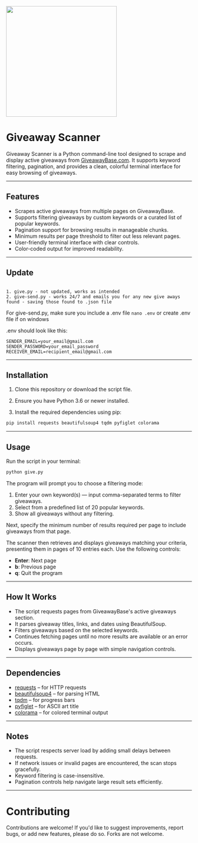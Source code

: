 <img src="https://github.com/user-attachments/assets/c309dfe5-17e7-4a65-a266-b8d85939f877" width="300" />

# Giveaway Scanner

Giveaway Scanner is a Python command-line tool designed to scrape and display active giveaways from [GiveawayBase.com](https://giveawaybase.com/). It supports keyword filtering, pagination, and provides a clean, colorful terminal interface for easy browsing of giveaways.

---

## Features

* Scrapes active giveaways from multiple pages on GiveawayBase.
* Supports filtering giveaways by custom keywords or a curated list of popular keywords.
* Pagination support for browsing results in manageable chunks.
* Minimum results per page threshold to filter out less relevant pages.
* User-friendly terminal interface with clear controls.
* Color-coded output for improved readability.

---
## Update
```

1. give.py - not updated, works as intended
2. give-send.py - works 24/7 and emails you for any new give aways found - saving those found to .json file
```

For give-send.py, make sure you include a .env file ``nano .env`` or create .env file if on windows

.env should look like this:
```
SENDER_EMAIL=your_email@gmail.com
SENDER_PASSWORD=your_email_password
RECEIVER_EMAIL=recipient_email@gmail.com
```
---


## Installation

1. Clone this repository or download the script file.

2. Ensure you have Python 3.6 or newer installed.

3. Install the required dependencies using pip:

```bash
pip install requests beautifulsoup4 tqdm pyfiglet colorama
```

---

## Usage

Run the script in your terminal:

```bash
python give.py
```

The program will prompt you to choose a filtering mode:

1. Enter your own keyword(s) — input comma-separated terms to filter giveaways.
2. Select from a predefined list of 20 popular keywords.
3. Show all giveaways without any filtering.

Next, specify the minimum number of results required per page to include giveaways from that page.

The scanner then retrieves and displays giveaways matching your criteria, presenting them in pages of 10 entries each. Use the following controls:

* **Enter**: Next page
* **b**: Previous page
* **q**: Quit the program

---

## How It Works

* The script requests pages from GiveawayBase's active giveaways section.
* It parses giveaway titles, links, and dates using BeautifulSoup.
* Filters giveaways based on the selected keywords.
* Continues fetching pages until no more results are available or an error occurs.
* Displays giveaways page by page with simple navigation controls.

---

## Dependencies

* [requests](https://pypi.org/project/requests/) – for HTTP requests
* [beautifulsoup4](https://pypi.org/project/beautifulsoup4/) – for parsing HTML
* [tqdm](https://pypi.org/project/tqdm/) – for progress bars
* [pyfiglet](https://pypi.org/project/pyfiglet/) – for ASCII art title
* [colorama](https://pypi.org/project/colorama/) – for colored terminal output

---

## Notes

* The script respects server load by adding small delays between requests.
* If network issues or invalid pages are encountered, the scan stops gracefully.
* Keyword filtering is case-insensitive.
* Pagination controls help navigate large result sets efficiently.

---
# Contributing
Contributions are welcome! If you'd like to suggest improvements, report bugs, or add new features, please do so. Forks are not welcome.


